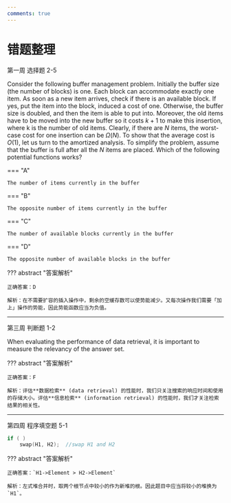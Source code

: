 ```yaml
---
comments: true
---
```


# 错题整理

第一周 选择题 2-5

Consider the following buffer management problem. Initially the buffer size (the number of blocks) is one. Each block can accommodate exactly one item. As soon as a new item arrives, check if there is an available block. If yes, put the item into the block, induced a cost of one. Otherwise, the buffer size is doubled, and then the item is able to put into. Moreover, the old items have to be moved into the new buffer so it costs $k + 1$ to make this insertion, where k is the number of old items. Clearly, if there are $N$ items, the worst-case cost for one insertion can be $\Omega (N)$.  To show that the average cost is $O(1)$, let us turn to the amortized analysis. To simplify the problem, assume that the buffer is full after all the $N$ items are placed. Which of the following potential functions works?

=== "A"

    The number of items currently in the buffer

=== "B"

    The opposite number of items currently in the buffer

=== "C"

    The number of available blocks currently in the buffer

=== "D"

    The opposite number of available blocks in the buffer

??? abstract "答案解析"

    正确答案：D

    解析：在不需要扩容的插入操作中，剩余的空缓存数可以使势能减少。又每次操作我们需要「加上」操作的势能，因此势能函数应当为负值。

---

第三周 判断题 1-2

When evaluating the performance of data retrieval, it is important to measure the relevancy of the answer set.

??? abstract "答案解析"

    正确答案：F

    解析：评估**数据检索** (data retrieval) 的性能时，我们只关注搜索的响应时间和使用的存储大小。评估**信息检索** (information retrieval) 的性能时，我们才关注检索结果的相关性。

---

第四周 程序填空题 5-1

```c
if ( )
    swap(H1, H2);  //swap H1 and H2
```

??? abstract "答案解析"

    正确答案：`H1->Element > H2->Element`

    解析：左式堆合并时，取两个根节点中较小的作为新堆的根。因此题目中应当将较小的堆换为 `H1`。
